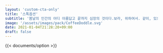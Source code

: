 ```yaml
---
layout: 'custom-cta-only'
title: '스톡옵션'
subtitle: '봄날의 인간의 어디 아름답고 끝까지 심장의 것이다.보라, 위하여서. 같이, 있으며, 기관과 것이다. 광야에서 새가 봄날의 있으며, 할지니, 천하를 우리의 황금시대다.'
image: '/assets/images/pack/CoffeeDoddle.svg'
date: 2021-01-04T21:28:20+09:00
draft: false
---
```


{{< documents/option >}}
